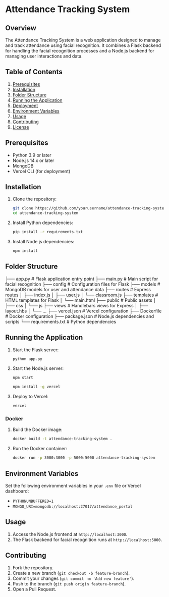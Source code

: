 # Attendance Tracking System

## Overview

The Attendance Tracking System is a web application designed to manage and track attendance using facial recognition. It combines a Flask backend for handling the facial recognition processes and a Node.js backend for managing user interactions and data.

## Table of Contents

1. [Prerequisites](#prerequisites)
2. [Installation](#installation)
3. [Folder Structure](#folder-structure)
4. [Running the Application](#running-the-application)
5. [Deployment](#deployment)
6. [Environment Variables](#environment-variables)
7. [Usage](#usage)
8. [Contributing](#contributing)
9. [License](#license)

## Prerequisites

- Python 3.9 or later
- Node.js 14.x or later
- MongoDB
- Vercel CLI (for deployment)

## Installation

1. Clone the repository:

   ```sh
   git clone https://github.com/yourusername/attendance-tracking-system.git
   cd attendance-tracking-system
   ```

2. Install Python dependencies:

   ```sh
   pip install -r requirements.txt
   ```

3. Install Node.js dependencies:
   ```sh
   npm install
   ```

## Folder Structure

├── app.py # Flask application entry point
├── main.py # Main script for facial recognition
├── config # Configuration files for Flask
├── models # MongoDB models for user and attendance data
├── routes # Express routes
│ ├── index.js
│ ├── user.js
│ └── classroom.js
├── templates # HTML templates for Flask
│ └── main.html
├── public # Public assets
│ ├── css
│ └── js
├── views # Handlebars views for Express
│ ├── layout.hbs
│ └── ...
├── vercel.json # Vercel configuration
├── Dockerfile # Docker configuration
├── package.json # Node.js dependencies and scripts
└── requirements.txt # Python dependencies

## Running the Application

1. Start the Flask server:

   ```sh
   python app.py
   ```

2. Start the Node.js server:
   ```sh
   npm start
   ```
   ```sh
   npm install -g vercel
   ```

2. Deploy to Vercel:
   ```sh
   vercel
   ```

### Docker

1. Build the Docker image:

   ```sh
   docker build -t attendance-tracking-system .
   ```

2. Run the Docker container:
   ```sh
   docker run -p 3000:3000 -p 5000:5000 attendance-tracking-system
   ```

## Environment Variables

Set the following environment variables in your `.env` file or Vercel dashboard:

- `PYTHONUNBUFFERED=1`
- `MONGO_URI=mongodb://localhost:27017/attendance_portal`

## Usage

1. Access the Node.js frontend at `http://localhost:3000`.
2. The Flask backend for facial recognition runs at `http://localhost:5000`.

## Contributing

1. Fork the repository.
2. Create a new branch (`git checkout -b feature-branch`).
3. Commit your changes (`git commit -m 'Add new feature'`).
4. Push to the branch (`git push origin feature-branch`).
5. Open a Pull Request.
